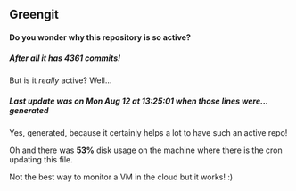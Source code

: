 ## Greengit

#### Do you wonder why this repository is so active?

##### After all it has 4361 commits!

But is it *really* active? Well...

##### Last update was on Mon Aug 12 at 13:25:01 when those lines were... generated

Yes, generated, because it certainly helps a lot to have such an active repo!

Oh and there was **53%** disk usage on the machine
where there is the cron updating this file.

Not the best way to monitor a VM in the cloud but it works! :)
